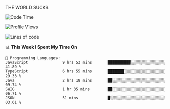 THE WORLD SUCKS.

<!--START_SECTION:waka-->
![Code Time](http://img.shields.io/badge/Code%20Time-588%20hrs%2045%20mins-blue)

![Profile Views](http://img.shields.io/badge/Profile%20Views-1-blue)

![Lines of code](https://img.shields.io/badge/From%20Hello%20World%20I%27ve%20Written-2.2%20million%20lines%20of%20code-blue)

📊 **This Week I Spent My Time On** 

```text
💬 Programming Languages: 
JavaScript               9 hrs 53 mins       ██████████░░░░░░░░░░░░░░░   41.89 % 
TypeScript               6 hrs 55 mins       ███████░░░░░░░░░░░░░░░░░░   29.33 % 
Java                     2 hrs 18 mins       ██░░░░░░░░░░░░░░░░░░░░░░░   09.74 % 
SWIG                     1 hr 35 mins        ██░░░░░░░░░░░░░░░░░░░░░░░   06.71 % 
JSON                     51 mins             █░░░░░░░░░░░░░░░░░░░░░░░░   03.61 % 
```


<!--END_SECTION:waka-->

